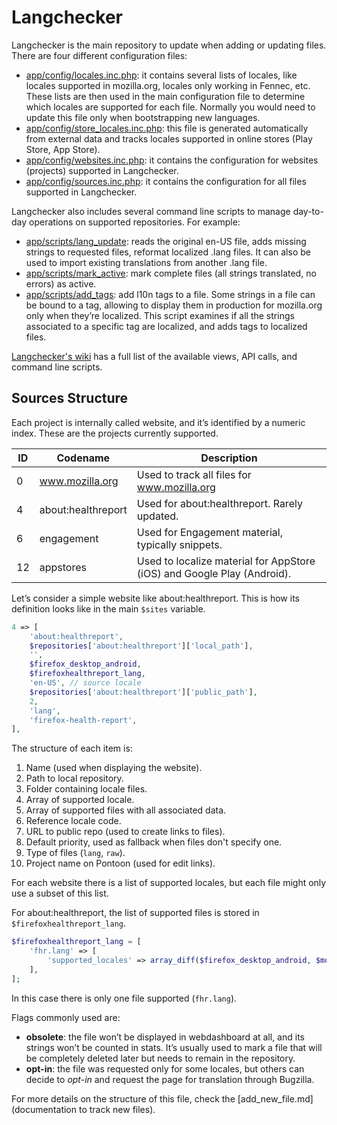 # Langchecker

Langchecker is the main repository to update when adding or updating files. There are four different configuration files:
* [app/config/locales.inc.php](https://github.com/mozilla-l10n/langchecker/blob/master/app/config/locales.inc.php): it contains several lists of locales, like locales supported in mozilla.org, locales only working in Fennec, etc. These lists are then used in the main configuration file to determine which locales are supported for each file. Normally you would need to update this file only when bootstrapping new languages.
* [app/config/store_locales.inc.php](https://github.com/mozilla-l10n/langchecker/blob/master/app/config/store_locales.inc.php): this file is generated automatically from external data and tracks locales supported in online stores (Play Store, App Store).
* [app/config/websites.inc.php](https://github.com/mozilla-l10n/langchecker/blob/master/app/config/websites.inc.php): it contains the configuration for websites (projects) supported in Langchecker.
* [app/config/sources.inc.php](https://github.com/mozilla-l10n/langchecker/blob/master/app/config/sources.inc.php): it contains the configuration for all files supported in Langchecker.

Langchecker also includes several command line scripts to manage day-to-day operations on supported repositories. For example:
* [app/scripts/lang_update](https://github.com/mozilla-l10n/langchecker/blob/master/app/scripts/lang_update): reads the original en-US file, adds missing strings to requested files, reformat localized .lang files. It can also be used to import existing translations from another .lang file.
* [app/scripts/mark_active](https://github.com/mozilla-l10n/langchecker/blob/master/app/scripts/mark_active): mark complete files (all strings translated, no errors) as active.
* [app/scripts/add_tags](https://github.com/mozilla-l10n/langchecker/blob/master/app/scripts/add_tags): add l10n tags to a file. Some strings in a file can be bound to a tag, allowing to display them in production for mozilla.org only when they’re localized. This script examines if all the strings associated to a specific tag are localized, and adds tags to localized files.

[Langchecker's wiki](https://github.com/mozilla-l10n/langchecker/wiki) has a full list of the available views, API calls, and command line scripts.

## Sources Structure

Each project is internally called website, and it’s identified by a numeric index. These are the projects currently supported.

| ID | Codename | Description |
| --- | --- | --- |
| 0 | www.mozilla.org | Used to track all files for www.mozilla.org |
| 4 | about:healthreport | Used for about:healthreport. Rarely updated. |
| 6 | engagement | Used for Engagement material, typically snippets. |
| 12 | appstores | Used to localize material for AppStore (iOS) and Google Play (Android). |

Let’s consider a simple website like about:healthreport. This is how its definition looks like in the main `$sites` variable.

```PHP
4 => [
    'about:healthreport',
    $repositories['about:healthreport']['local_path'],
    '',
    $firefox_desktop_android,
    $firefoxhealthreport_lang,
    'en-US', // source locale
    $repositories['about:healthreport']['public_path'],
    2,
    'lang',
    'firefox-health-report',
],
```

The structure of each item is:

1. Name (used when displaying the website).
2. Path to local repository.
3. Folder containing locale files.
4. Array of supported locale.
5. Array of supported files with all associated data.
6. Reference locale code.
7. URL to public repo (used to create links to files).
8. Default priority, used as fallback when files don't specify one.
9. Type of files (`lang`, `raw`).
10. Project name on Pontoon (used for edit links).

For each website there is a list of supported locales, but each file might only use a subset of this list.

For about:healthreport, the list of supported files is stored in `$firefoxhealthreport_lang`.

```PHP
$firefoxhealthreport_lang = [
    'fhr.lang' => [
        'supported_locales' => array_diff($firefox_desktop_android, $mozorg_locales),
    ],
];
```

In this case there is only one file supported (`fhr.lang`).

Flags commonly used are:
* **obsolete**: the file won’t be displayed in webdashboard at all, and its strings won’t be counted in stats. It’s usually used to mark a file that will be completely deleted later but needs to remain in the repository.
* **opt-in**: the file was requested only for some locales, but others can decide to *opt-in* and request the page for translation through Bugzilla.

For more details on the structure of this file, check the [add_new_file.md](documentation to track new files).
